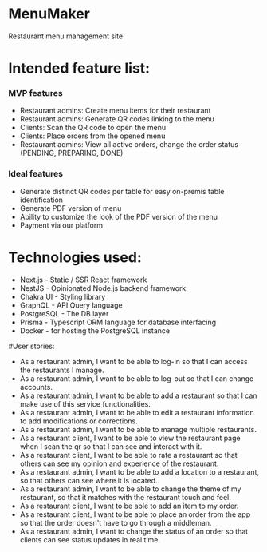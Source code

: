 # MenuMaker
Restaurant menu management site

# Intended feature list:

### MVP features
* Restaurant admins: Create menu items for their restaurant
* Restaurant admins: Generate QR codes linking to the menu
* Clients: Scan the QR code to open the menu
* Clients: Place orders from the opened menu
* Restaurant admins: View all active orders, change the order status (PENDING, PREPARING, DONE)

### Ideal features
* Generate distinct QR codes per table for easy on-premis table identification
* Generate PDF version of menu
* Ability to customize the look of the PDF version of the menu
* Payment via our platform

# Technologies used:
* Next.js - Static / SSR React framework
* NestJS - Opinionated Node.js backend framework
* Chakra UI - Styling library
* GraphQL - API Query language
* PostgreSQL - The DB layer
* Prisma - Typescript ORM language for database interfacing
* Docker - for hosting the PostgreSQL instance

#User stories:
* As a restaurant admin,
  I want to be able to log-in
  so that I can access the restaurants I manage.
* As a restaurant admin,
  I want to be able to log-out
  so that I can change accounts.
* As a restaurant admin,
  I want to be able to add a restaurant
  so that I can make use of this service functionalities.
* As a restaurant admin,
  I want to be able to edit a restaurant information
  to add modifications or corrections.
* As a restaurant admin,
  I want to be able to manage multiple restaurants.  
* As a restaurant client,
  I want to be able to view the restaurant page when I scan the qr
  so that I can see and interact with it.
* As a restaurant client,
  I want to be able to rate a restaurant
  so that others can see my opinion and experience of the restaurant.
* As a restaurant admin,
  I want to be able to add a location to a restaurant,
  so that others can see where it is located.
* As a restaurant admin,
  I want to be able to change the theme of my restaurant,
  so that it matches with the restaurant touch and feel.
* As a restaurant client,
  I want to be able to add an item to my order.
* As a restaurant client,
  I want to be able to place an order from the app
  so that the order doesn't have to go through a middleman.
* As a restaurant admin,
  I want to change the status of an order
  so that clients can see status updates in real time.